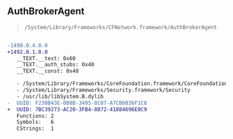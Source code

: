 ## AuthBrokerAgent

> `/System/Library/Frameworks/CFNetwork.framework/AuthBrokerAgent`

```diff

-1490.0.4.0.0
+1492.0.1.0.0
   __TEXT.__text: 0x60
   __TEXT.__auth_stubs: 0x40
   __TEXT.__const: 0x48

   - /System/Library/Frameworks/CoreFoundation.framework/CoreFoundation
   - /System/Library/Frameworks/Security.framework/Security
   - /usr/lib/libSystem.B.dylib
-  UUID: F230B43E-0B8B-3495-8C07-A7CB6B36F1C8
+  UUID: 7BC39273-AC20-3FB4-8072-41884696E0C9
   Functions: 2
   Symbols:   6
   CStrings:  1

```
